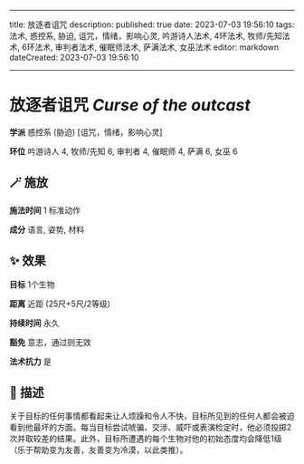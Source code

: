 
---
title: 放逐者诅咒
description: 
published: true
date: 2023-07-03 19:56:10
tags: 法术, 惑控系, 胁迫, 诅咒，情绪，影响心灵, 吟游诗人法术, 4环法术, 牧师/先知法术, 6环法术, 审判者法术, 催眠师法术, 萨满法术, 女巫法术
editor: markdown
dateCreated: 2023-07-03 19:56:10

---

# **放逐者诅咒** *Curse of the outcast*

**学派** 惑控系 (胁迫) \[诅咒，情绪，影响心灵\] 

**环位** 吟游诗人 4, 牧师/先知 6, 审判者 4, 催眠师 4, 萨满 6, 女巫 6

## 🪄 施放

**施法时间** 1 标准动作

**成分** 语言, 姿势, 材料

## ✨ 效果 

**目标** 1个生物 

**距离** 近距 (25尺+5尺/2等级)  

**持续时间** 永久 

**豁免** 意志，通过则无效

**法术抗力** 是

## 📖 描述

关于目标的任何事情都看起来让人烦躁和令人不快，目标所见到的任何人都会被迫看到他最坏的方面。每当目标尝试唬骗、交涉、威吓或表演检定时，他必须投掷2次并取较差的结果。此外，目标所遭遇的每个生物对他的初始态度均会降低1级（乐于帮助变为友善，友善变为冷漠，以此类推）。
    